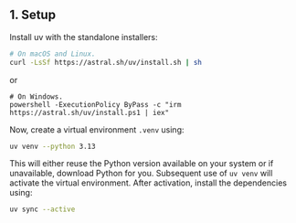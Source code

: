 ## 1. Setup

Install uv with the standalone installers:

```sh
# On macOS and Linux.
curl -LsSf https://astral.sh/uv/install.sh | sh
```

or

```pwsh
# On Windows.
powershell -ExecutionPolicy ByPass -c "irm https://astral.sh/uv/install.ps1 | iex"
```

Now, create a virtual environment `.venv` using:

```sh
uv venv --python 3.13
```

This will either reuse the Python version available on your system or if
unavailable, download Python for you. Subsequent use of `uv venv` will activate
the virtual environment. After activation, install the dependencies using:

```sh
uv sync --active
```
